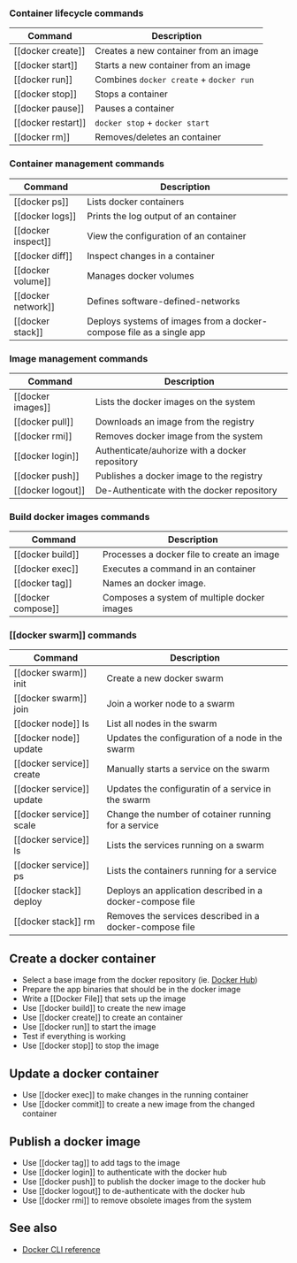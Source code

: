 ### Container lifecycle commands

| Command            | Description                             |
| ------------------ | --------------------------------------- |
| [[docker create]]  | Creates a new container from an image   |
| [[docker start]]   | Starts a new container from an image    |
| [[docker run]]     | Combines `docker create` + `docker run` |
| [[docker stop]]    | Stops a container                       |
| [[docker pause]]   | Pauses a container                      |
| [[docker restart]] | `docker stop` + `docker start`          |
| [[docker rm]]      | Removes/deletes an container            |

### Container management commands

| Command            | Description                                                          |
| ------------------ | -------------------------------------------------------------------- |
| [[docker ps]]      | Lists docker containers                                              |
| [[docker logs]]    | Prints the log output of an container                                |
| [[docker inspect]] | View the configuration of an container                               |
| [[docker diff]]    | Inspect changes in a container                                       |
| [[docker volume]]  | Manages docker volumes                                               |
| [[docker network]] | Defines software-defined-networks                                    |
| [[docker stack]]   | Deploys systems of images from a docker-compose file as a single app |

### Image management commands

| Command           | Description                                    |
| ----------------- | ---------------------------------------------- |
| [[docker images]] | Lists the docker images on the system          |
| [[docker pull]]   | Downloads an image from the registry           |
| [[docker rmi]]    | Removes docker image from the system           |
| [[docker login]]  | Authenticate/auhorize with a docker repository |
| [[docker push]]   | Publishes a docker image to the registry       |
| [[docker logout]] | De-Authenticate with the docker repository     |

### Build docker images commands

| Command            | Description                                 |
| ------------------ | ------------------------------------------- |
| [[docker build]]   | Processes a docker file to create an image  |
| [[docker exec]]    | Executes a command in an container          |
| [[docker tag]]     | Names an docker image.                      |
| [[docker compose]] | Composes a system of multiple docker images |

### [[docker swarm]] commands

| Command                 | Description                                               |
| ----------------------- | --------------------------------------------------------- |
| [[docker swarm]] init       | Create a new docker swarm                                 |
| [[docker swarm]] join       | Join a worker node to a swarm                             |
| [[docker node]] ls          | List all nodes in the swarm                               |
| [[docker node]] update      | Updates the configuration of a node in the swarm          |
| [[docker service]] create   | Manually starts a service on the swarm                    |
| [[docker service]] update   | Updates the configuratin of a service in the swarm        |
| [[docker service]] scale    | Change the number of cotainer running for a service       |
| [[docker service]] ls       | Lists the services running on a swarm                     |
| [[docker service]] ps       | Lists the containers running for a service                |
| [[docker stack]] deploy | Deploys an application described in a docker-compose file |
| [[docker stack]] rm     | Removes the services described in a docker-compose file   |

## Create a docker container

- Select a base image from the docker repository (ie. [Docker Hub](https://hub.docker.com/))
- Prepare the app binaries that should be in the docker image
- Write a [[Docker File]] that sets up the image
- Use [[docker build]] to create the new image
- Use [[docker create]] to create an container 
- Use [[docker run]] to start the image
- Test if everything is working
- Use [[docker stop]] to stop the image

## Update a docker container

- Use [[docker exec]] to make changes in the running container
- Use [[docker commit]] to create a new image from the changed container

## Publish a docker image

- Use [[docker tag]] to add tags to the image
- Use [[docker login]] to authenticate with the docker hub
- Use [[docker push]] to publish the docker image to the docker hub
- Use [[docker logout]] to de-authenticate with the docker hub
- Use [[docker rmi]] to remove obsolete images from the system

## See also
- [Docker CLI reference](https://docs.docker.com/engine/reference/run/)
